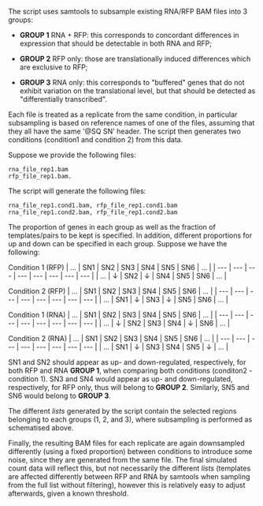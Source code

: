 The script uses samtools to subsample existing RNA/RFP BAM files into 3 groups:

* **GROUP 1** RNA + RFP: this corresponds to concordant differences in expression that should be detectable in both RNA and RFP; 

* **GROUP 2** RFP only: those are translationally induced differences which are exclusive to RFP;

* **GROUP 3** RNA only: this corresponds to "buffered" genes that do not exhibit variation on the translational level, but that should be detected as "differentially transcribed". 

Each file is treated as a replicate from the same condition, in particular subsampling is based on reference names of one of the files, assuming that they all have the same '@SQ SN' header. The script then generates two conditions (condition1 and condition 2) from this data. 

Suppose we provide the following files: 

```
rna_file_rep1.bam
rfp_file_rep1.bam. 
```

The script will generate the following files:

```
rna_file_rep1.cond1.bam, rfp_file_rep1.cond1.bam
rna_file_rep1.cond2.bam, rfp_file_rep1.cond2.bam
```

The proportion of genes in each group as well as the fraction of templates/pairs to be kept is specified. In addition, different proportions for up and down can be specified in each group. Suppose we have the following:


Condition 1 (RFP)
| ... | SN1 | SN2 | SN3 | SN4 | SN5 | SN6 | ... |
| --- | --- | --- | --- | --- | --- | --- | --- |
| ... | &downarrow; | SN2 | &downarrow; | SN4 | SN5 | SN6 | ... |

Condition 2 (RFP)
| ... | SN1 | SN2 | SN3 | SN4 | SN5 | SN6 | ... |
| --- | --- | --- | --- | --- | --- | --- | --- |
| ... | SN1 | &downarrow; | SN3 | &downarrow; | SN5 | SN6 | ... |

Condition 1 (RNA)
| ... | SN1 | SN2 | SN3 | SN4 | SN5 | SN6 | ... |
| --- | --- | --- | --- | --- | --- | --- | --- |
| ... | &downarrow; | SN2 | SN3 | SN4 | &downarrow; | SN6 | ... |

Condition 2 (RNA)
| ... | SN1 | SN2 | SN3 | SN4 | SN5 | SN6 | ... |
| --- | --- | --- | --- | --- | --- | --- | --- |
| ... | SN1 | &downarrow; | SN3 | SN4 | SN5 | &downarrow; | ... |


SN1 and SN2 should appear as up- and down-regulated, respectively, for both RFP and RNA **GROUP 1**, when comparing both conditions (conditon2 - condition 1). SN3 and SN4 would appear as up- and down-regulated, respectively, for RFP only, thus will belong to **GROUP 2**. Similarly, SN5 and SN6 would belong to **GROUP 3**.

The different *lists* generated by the script contain the selected regions belonging to each groups (1, 2, and 3), where subsampling is performed as schematised above. 

Finally, the resulting BAM files for each replicate are again downsampled differently (using a fixed proportion) between conditions to introduce some noise, since they are generated from the same file. The final simulated count data will reflect this, but not necessarily the different *lists* (templates are affected differently between RFP and RNA by samtools when sampling from the full list without filtering), however this is relatively easy to adjust afterwards, given a known threshold. 
